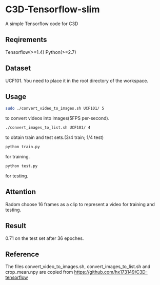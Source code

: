 # C3D-Tensorflow-slim
A simple Tensorflow code for C3D
## Reqirements
Tensorflow(>=1.4)
Python(>=2.7)
## Dataset
UCF101. You need to place it in the root directory of the workspace.
## Usage
```Bash
sudo ./convert_video_to_images.sh UCF101/ 5
```
to convert videos into images(5FPS per-second).
```Bash
./convert_images_to_list.sh UCF101/ 4
```
to obtain train and test sets.(3/4 train; 1/4 test)
```Bash
python train.py
```
for training.
```Bash
python test.py
```
for testing.
## Attention
Radom choose 16 frames as a clip to represent a video for training and testing.
## Result
0.71 on the test set after 36 epoches.
## Reference
The files convert_video_to_images.sh, convert_images_to_list.sh and crop_mean.npy are copied from https://github.com/hx173149/C3D-tensorflow
